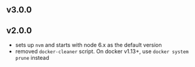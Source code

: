 ## v3.0.0

## v2.0.0

- sets up `nvm` and starts with node 6.x as the default version
- removed `docker-cleaner` script. On docker v1.13+, use `docker system prune` instead
